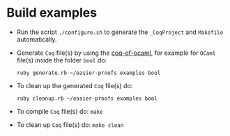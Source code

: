 # Build examples

- Run the script `./configure.sh` to generate the `_CoqProject` and `Makefile` automatically.

- Generate `Coq` file(s) by using the [coq-of-ocaml](https://github.com/foobar-land/coq-of-ocaml/tree/master), for example for `OCaml` file(s) inside the folder `bool` do:

    `ruby generate.rb ~/easier-proofs examples bool`

- To clean up the generated `Coq` file(s) do:
  
    `ruby cleanup.rb ~/easier-proofs examples bool`

- To compile `Coq` file(s) do: `make`

- To clean up `Coq` file(s) do: `make clean`

